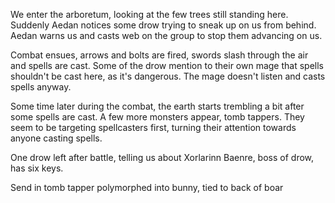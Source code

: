 We enter the arboretum, looking at the few trees still standing here. Suddenly Aedan notices some drow trying to sneak up on us from behind. Aedan warns us and casts web on the group to stop them advancing on us.

Combat ensues, arrows and bolts are fired, swords slash through the air and spells are cast. Some of the drow mention to their own mage that spells shouldn't be cast here, as it's dangerous. The mage doesn't listen and casts spells anyway.

Some time later during the combat, the earth starts trembling a bit after some spells are cast. A few more monsters appear, tomb tappers. They seem to be targeting spellcasters first, turning their attention towards anyone casting spells.

One drow left after battle, telling us about Xorlarinn Baenre, boss of drow, has six keys. 

Send in tomb tapper polymorphed into bunny, tied to back of boar

